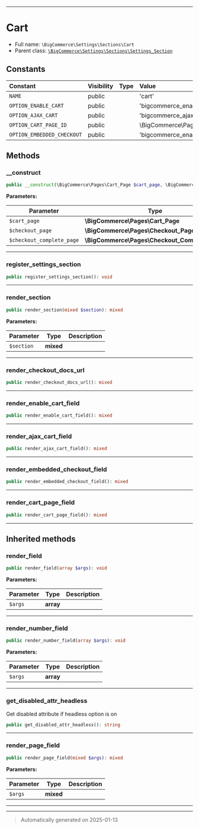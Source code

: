 ***

# Cart





* Full name: `\BigCommerce\Settings\Sections\Cart`
* Parent class: [`\BigCommerce\Settings\Sections\Settings_Section`](./classes/BigCommerce/Settings/Sections/Settings_Section.md)


## Constants

| Constant | Visibility | Type | Value |
|:---------|:-----------|:-----|:------|
|`NAME`|public| |&#039;cart&#039;|
|`OPTION_ENABLE_CART`|public| |&#039;bigcommerce_enable_cart&#039;|
|`OPTION_AJAX_CART`|public| |&#039;bigcommerce_ajax_cart&#039;|
|`OPTION_CART_PAGE_ID`|public| |\BigCommerce\Pages\Cart_Page::NAME|
|`OPTION_EMBEDDED_CHECKOUT`|public| |&#039;bigcommerce_enable_embedded_checkout&#039;|


## Methods


### __construct



```php
public __construct(\BigCommerce\Pages\Cart_Page $cart_page, \BigCommerce\Pages\Checkout_Page $checkout_page, \BigCommerce\Pages\Checkout_Complete_Page $checkout_complete_page): mixed
```








**Parameters:**

| Parameter | Type | Description |
|-----------|------|-------------|
| `$cart_page` | **\BigCommerce\Pages\Cart_Page** |  |
| `$checkout_page` | **\BigCommerce\Pages\Checkout_Page** |  |
| `$checkout_complete_page` | **\BigCommerce\Pages\Checkout_Complete_Page** |  |





***

### register_settings_section



```php
public register_settings_section(): void
```












***

### render_section



```php
public render_section(mixed $section): mixed
```








**Parameters:**

| Parameter | Type | Description |
|-----------|------|-------------|
| `$section` | **mixed** |  |





***

### render_checkout_docs_url



```php
public render_checkout_docs_url(): mixed
```












***

### render_enable_cart_field



```php
public render_enable_cart_field(): mixed
```












***

### render_ajax_cart_field



```php
public render_ajax_cart_field(): mixed
```












***

### render_embedded_checkout_field



```php
public render_embedded_checkout_field(): mixed
```












***

### render_cart_page_field



```php
public render_cart_page_field(): mixed
```












***


## Inherited methods


### render_field



```php
public render_field(array $args): void
```








**Parameters:**

| Parameter | Type | Description |
|-----------|------|-------------|
| `$args` | **array** |  |





***

### render_number_field



```php
public render_number_field(array $args): void
```








**Parameters:**

| Parameter | Type | Description |
|-----------|------|-------------|
| `$args` | **array** |  |





***

### get_disabled_attr_headless

Get disabled attribute if headless option is on

```php
public get_disabled_attr_headless(): string
```












***

### render_page_field



```php
public render_page_field(mixed $args): mixed
```








**Parameters:**

| Parameter | Type | Description |
|-----------|------|-------------|
| `$args` | **mixed** |  |





***


***
> Automatically generated on 2025-01-13
